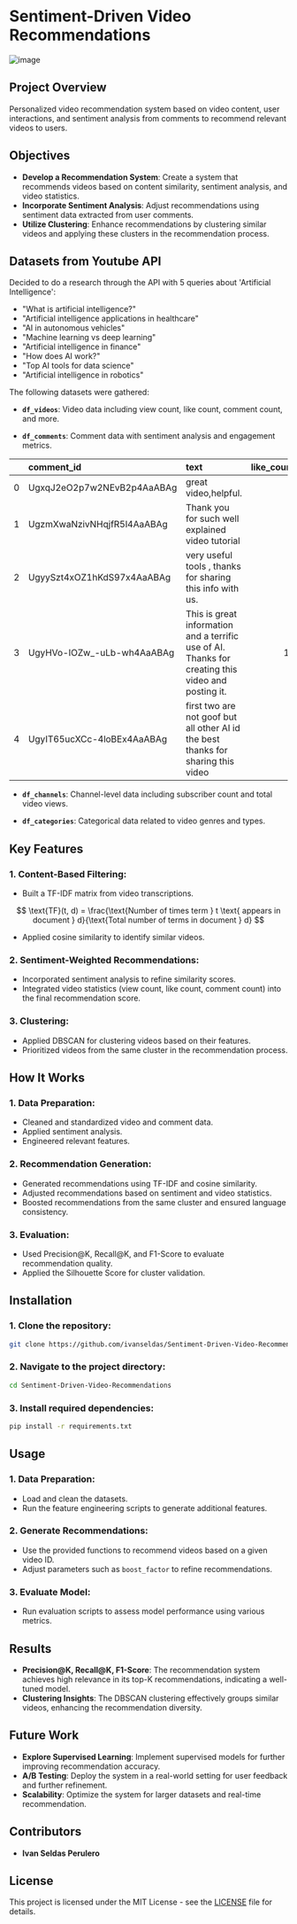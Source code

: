 
# Sentiment-Driven Video Recommendations

![image](https://github.com/user-attachments/assets/a8b302c5-e168-4a00-a6b6-a1fbcae83a7f)

## Project Overview

Personalized video recommendation system based on video content, user interactions, and sentiment analysis from comments to recommend relevant videos to users.

## Objectives

- **Develop a Recommendation System**: Create a system that recommends videos based on content similarity, sentiment analysis, and video statistics.
- **Incorporate Sentiment Analysis**: Adjust recommendations using sentiment data extracted from user comments.
- **Utilize Clustering**: Enhance recommendations by clustering similar videos and applying these clusters in the recommendation process.

## Datasets from Youtube API
Decided to do a research through the API with 5 queries about 'Artificial Intelligence':

- "What is artificial intelligence?"
- "Artificial intelligence applications in healthcare"
- "AI in autonomous vehicles"
- "Machine learning vs deep learning"
- "Artificial intelligence in finance"
- "How does AI work?"
- "Top AI tools for data science"
- "Artificial intelligence in robotics"

The following datasets were gathered:

- **`df_videos`**: Video data including view count, like count, comment count, and more.
  
- **`df_comments`**: Comment data with sentiment analysis and engagement metrics.

|    | comment_id                 | text                                                                                               |   like_count | published_at              |
|---:|:---------------------------|:---------------------------------------------------------------------------------------------------|-------------:|:--------------------------|
|  0 | UgxqJ2eO2p7w2NEvB2p4AaABAg | great video,helpful.                                                                               |            1 | 2024-08-17 13:07:48+00:00 |
|  1 | UgzmXwaNzivNHqjfR5l4AaABAg | Thank you for such well explained video tutorial                                                   |            4 | 2023-05-01 14:48:21+00:00 |
|  2 | UgyySzt4xOZ1hKdS97x4AaABAg | very useful tools , thanks for sharing this info with us.                                          |            2 | 2023-07-20 11:33:23+00:00 |
|  3 | UgyHVo-IOZw_-uLb-wh4AaABAg | This is great information and a terrific use of AI. Thanks for creating this video and posting it. |           13 | 2023-06-25 00:36:50+00:00 |
|  4 | UgyIT65ucXCc-4loBEx4AaABAg | first two are not goof but all other AI id the best thanks for sharing this video                  |            1 | 2023-05-31 16:41:21+00:00 |

- **`df_channels`**: Channel-level data including subscriber count and total video views.
  
- **`df_categories`**: Categorical data related to video genres and types.

## Key Features

### 1. Content-Based Filtering:
- Built a TF-IDF matrix from video transcriptions.

$$
\text{TF}(t, d) = \frac{\text{Number of times term } t \text{ appears in document } d}{\text{Total number of terms in document } d}
$$

- Applied cosine similarity to identify similar videos.

### 2. Sentiment-Weighted Recommendations:
- Incorporated sentiment analysis to refine similarity scores.
- Integrated video statistics (view count, like count, comment count) into the final recommendation score.

### 3. Clustering:
- Applied DBSCAN for clustering videos based on their features.
- Prioritized videos from the same cluster in the recommendation process.

## How It Works

### 1. Data Preparation:
- Cleaned and standardized video and comment data.
- Applied sentiment analysis.
- Engineered relevant features.

### 2. Recommendation Generation:
- Generated recommendations using TF-IDF and cosine similarity.
- Adjusted recommendations based on sentiment and video statistics.
- Boosted recommendations from the same cluster and ensured language consistency.

### 3. Evaluation:
- Used Precision@K, Recall@K, and F1-Score to evaluate recommendation quality.
- Applied the Silhouette Score for cluster validation.

## Installation

### 1. Clone the repository:
```bash
git clone https://github.com/ivanseldas/Sentiment-Driven-Video-Recommendations.git
```

### 2. Navigate to the project directory:
```bash
cd Sentiment-Driven-Video-Recommendations
```

### 3. Install required dependencies:
```bash
pip install -r requirements.txt
```

## Usage

### 1. Data Preparation:
- Load and clean the datasets.
- Run the feature engineering scripts to generate additional features.

### 2. Generate Recommendations:
- Use the provided functions to recommend videos based on a given video ID.
- Adjust parameters such as `boost_factor` to refine recommendations.

### 3. Evaluate Model:
- Run evaluation scripts to assess model performance using various metrics.

## Results

- **Precision@K, Recall@K, F1-Score**: The recommendation system achieves high relevance in its top-K recommendations, indicating a well-tuned model.
- **Clustering Insights**: The DBSCAN clustering effectively groups similar videos, enhancing the recommendation diversity.

## Future Work

- **Explore Supervised Learning**: Implement supervised models for further improving recommendation accuracy.
- **A/B Testing**: Deploy the system in a real-world setting for user feedback and further refinement.
- **Scalability**: Optimize the system for larger datasets and real-time recommendation.

## Contributors

- **Ivan Seldas Perulero**

## License

This project is licensed under the MIT License - see the [LICENSE](./LICENSE) file for details.
